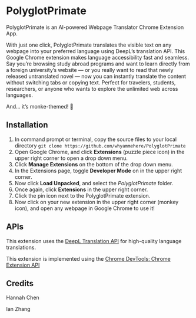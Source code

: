 # PolyglotPrimate
PolyglotPrimate is an AI-powered Webpage Translator Chrome Extension App.

With just one click, PolyglotPrimate translates the visible text on any webpage into your preferred language using DeepL’s translation API. This Google Chrome extension makes language accessibility fast and seamless.
Say you’re browsing study abroad programs and want to learn directly from a foreign university’s website — or you really want to read that newly released untranslated novel — now you can instantly translate the content without switching tabs or copying text. Perfect for travelers, students, researchers, or anyone who wants to explore the unlimited web across languages. 

And… it’s monke-themed! 🍌


## Installation
1. In command prompt or terminal, copy the source files to your local directory
`git clone https://github.com/whyammehere/PolyglotPrimate`
2. Open Google Chrome, and click **Extensions** (puzzle piece icon) in the upper right corner to open a drop down menu.
3. Click **Manage Extensions** on the bottom of the drop down menu.
4. In the Extensions page, toggle **Developer Mode** on in the upper right corner.
5. Now click **Load Unpacked**, and select the *PolyglotPrimate* folder.
10. Once again, click **Extensions** in the upper right corner. 
11. Click the pin icon next to the PolyglotPrimate extension. 
12. Now click on your new extension in the upper right corner (monkey icon), and open any webpage in Google Chrome to use it!


## APIs
This extension uses the [DeepL Translation API](https://www.deepl.com/docs-api) for high-quality language translations.

This extension is implemented using the [Chrome DevTools: Chrome Extension API](https://developer.chrome.com/docs/extensions/reference/api)


## Credits
Hannah Chen

Ian Zhang